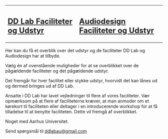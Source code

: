 <table>
  <tr>
    <td><h2><a href="https://raggedyann.github.io/TestTheme/dd-inf/">DD Lab Faciliteter og Udstyr</a></h2>
    </td>
    <td><h2><a href="https://raggedyann.github.io/TestTheme/audiodesign/">Audiodesign Faciliteter og Udstyr</a></h2>
    </td>
  </tr>
</table>

Her kan du få et overblik over det udstyr og de faciliteter DD Lab og Audiodesign har at tilbyde.

Vælg én af ovenstående muligheder for at se overblikket over de pågældende faciliteter og det pågældende udstyr.

Det fremgår for hver facilitet eller stykke udstyr, hvorvidt det kan lånes ud og dermed bringes ud af DD Lab.

Ansatte i DD Lab har lavet vejledninger til flere af vores faciliteter. Vær opmærksom på at flere af faciliteterne kræver, at man anmoder om et kørekort til faciliteten eller deltager i en introducerende workshop for at få tilladelse til at benytte faciliteten. Dette vil fremgå af overblikket.

Noget med Aarhus Universitet.

Send spørgsmål til [ddlabau@gmail.com](mailto:ddlabau@gmail.com)
